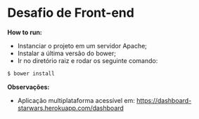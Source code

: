 # Desafio de Front-end

**How to run:**

 - Instanciar o projeto em um servidor Apache;
 - Instalar a última versão do bower;
 - Ir no diretório raiz e rodar os seguinte comando:


```sh
$ bower install
```


**Observações:**

 - Aplicação multiplataforma acessível em: https://dashboard-starwars.herokuapp.com/dashboard